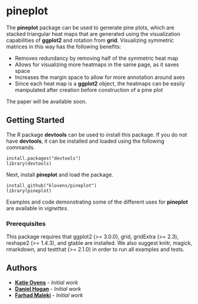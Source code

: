 # pineplot

The **pineplot** package can be used to generate pine plots, which are stacked triangular heat maps that are generated using the visualization capabilities of **ggplot2** and rotation from **grid**. Visualizing symmetric matrices in this way has the following benefits:

- Removes redundancy by removing half of the symmetric heat map
- Allows for visualizing more heatmaps in the same page, as it saves space
- Increases the margin space to allow for more annotation around axes
- Since each heat map is a **ggplot2** object, the heatmaps can be easily manipulated after creation before construction of a pine plot

The paper will be available soon.

<!-- ![pineplot](vignettes/images/example.jpg) -->

## Getting Started

The R package **devtools** can be used to install this package. If you do not have **devtools**, it can be installed and loaded using the following commands.
```
install.packages("devtools")
library(devtools)
```
Next, install **pineplot** and load the package.

```
install_github("klovens/pineplot")
library(pineplot)
```
Examples and code demonstrating some of the different uses for **pineplot** are available in *vignettes*.

### Prerequisites
This package requires that ggplot2 (>= 3.0.0), grid, gridExtra (>= 2.3), reshape2 (>= 1.4.3), and gtable are installed. We also suggest knitr, magick, rmarkdown, and testthat (>= 2.1.0) in order to run all examples and tests.

## Authors

* [**Katie Ovens**](https://github.com/klovens) - *Initial work* 
* [**Daniel Hogan**](https://github.com/djhogan) - *Initial work* 
* [**Farhad Maleki**](https://github.com/FarhadMaleki) - *Initial work*
